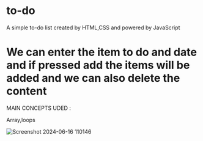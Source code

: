 # to-do
A simple to-do list created by HTML,CSS and powered by JavaScript
# We can enter the item to do and date and if pressed add the items will be added and we can also delete the content

MAIN CONCEPTS UDED :

Array,loops

![Screenshot 2024-06-16 110146](https://github.com/Feminsazzz/to-do/assets/171672634/268f7e12-8bdf-406d-bb1d-b5c67213f9c9)
